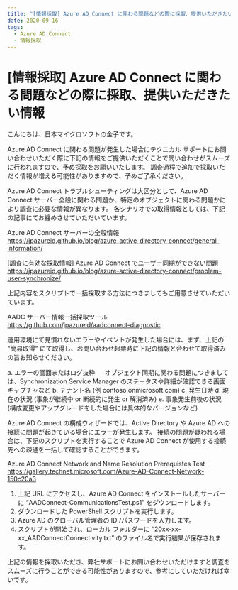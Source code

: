 ```yaml
---
title: "[情報採取] Azure AD Connect に関わる問題などの際に採取、提供いただきたい情報"
date: 2020-09-16
tags:
  - Azure AD Connect
  - 情報採取
---
```


# [情報採取] Azure AD Connect に関わる問題などの際に採取、提供いただきたい情報

こんにちは、日本マイクロソフトの金子です。

Azure AD Connect に関わる問題が発生した場合にテクニカル サポートにお問い合わせいただく際に下記の情報をご提供いただくことで問い合わせがスムーズに行われますので、予め採取をお願いいたします。
調査過程で追加で採取いただく情報が増える可能性がありますので、予めご了承ください。

Azure AD Connect トラブルシューティングは大区分として、Azure AD Connect サーバー全般に関わる問題か、特定のオブジェクトに関わる問題かにより調査に必要な情報が異なります。
各シナリオでの取得情報としては、下記の記事にてお纏めさせていただいています。

 Azure AD Connect サーバーの全般情報
 https://jpazureid.github.io/blog/azure-active-directory-connect/general-information/

 [調査に有効な採取情報] Azure AD Connect でユーザー同期ができない問題
 https://jpazureid.github.io/blog/azure-active-directory-connect/problem-user-synchronize/

上記内容をスクリプトで一括採取する方法につきましてもご用意させていただいています。

 AADC サーバー情報一括採取ツール
 https://github.com/jpazureid/aadconnect-diagnostic

運用環境にて見慣れないエラーやイベントが発生した場合には、まず、上記の "簡易取得" にて取得し、お問い合わせ起票時に下記の情報と合わせて取得済みの旨お知らせください。

a. エラーの画面またはログ抜粋
　 オブジェクト同期に関わる問題につきましては、Synchronization Service Manager のステータスや詳細が確認できる画面キャプチャなど
b. テナント名   (例 contoso.onmicrosoft.com)
c. 発生日時
d. 現在の状況 (事象が継続中 or 断続的に発生 or 解消済み)
e. 事象発生前後の状況 (構成変更やアップグレードをした場合には具体的なバージョンなど)

Azure AD Connect の構成ウィザードでは、Active Directory や Azure AD への接続に問題が起きている場合にエラーが発生します。
接続の問題が疑われる場合は、下記のスクリプトを実行することで Azure AD Connect が使用する接続先への疎通を一括して確認することができます。

 Azure AD Connect Network and Name Resolution Prerequistes Test
 https://gallery.technet.microsoft.com/Azure-AD-Connect-Network-150c20a3

1. 上記 URL にアクセスし、Azure AD Connect をインストールしたサーバーに “AADConnect-CommunicationsTest.ps1” をダウンロードします。
2. ダウンロードした PowerShell スクリプトを実行します。
3. Azure AD のグローバル管理者の ID /パスワードを入力します。
4. スクリプトが開始され、ローカル フォルダーに “20xx-xx-xx_AADConnectConnectivity.txt” のファイル名で実行結果が保存されます。

上記の情報を採取いただき、弊社サポートにお問い合わせいただけますと調査をスムーズに行うことができる可能性がありますので、参考にしていただければ幸いです。
